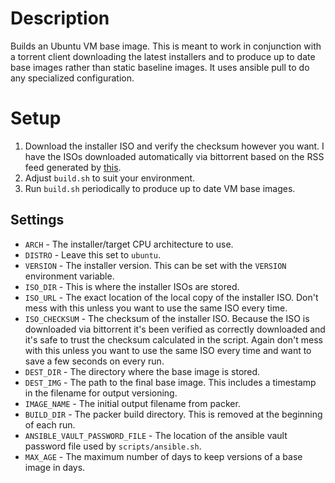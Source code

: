 # Description
Builds an Ubuntu VM base image. This is meant to work in conjunction with a torrent client downloading the latest installers and to produce up to date base images rather than static baseline images. It uses ansible pull to do any specialized configuration.

# Setup
1. Download the installer ISO and verify the checksum however you want. I have the ISOs downloaded automatically via bittorrent based on the RSS feed generated by [this](https://github.com/haxwithaxe/ubuntu-feed).
1. Adjust `build.sh` to suit your environment.
1. Run `build.sh` periodically to produce up to date VM base images.

## Settings
* `ARCH` - The installer/target CPU architecture to use.
* `DISTRO` - Leave this set to `ubuntu`.
* `VERSION` - The installer version. This can be set with the `VERSION` environment variable.
* `ISO_DIR` - This is where the installer ISOs are stored.
* `ISO_URL` - The exact location of the local copy of the installer ISO. Don't mess with this unless you want to use the same ISO every time.
* `ISO_CHECKSUM` - The checksum of the installer ISO. Because the ISO is downloaded via bittorrent it's been verified as correctly downloaded and it's safe to trust the checksum calculated in the script. Again don't mess with this unless you want to use the same ISO every time and want to save a few seconds on every run.
* `DEST_DIR` - The directory where the base image is stored.
* `DEST_IMG` - The path to the final base image. This includes a timestamp in the filename for output versioning.
* `IMAGE_NAME` - The initial output filename from packer.
* `BUILD_DIR` - The packer build directory. This is removed at the beginning of each run.
* `ANSIBLE_VAULT_PASSWORD_FILE` - The location of the ansible vault password file used by `scripts/ansible.sh`.
* `MAX_AGE` - The maximum number of days to keep versions of a base image in days.
